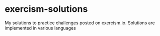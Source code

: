 # exercism-solutions
My solutions to practice challenges posted on exercism.io. Solutions are implemented in various languages
